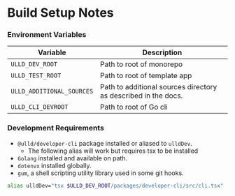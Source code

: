 # Build Setup Notes


### Environment Variables

| Variable | Description |
| -------- | ----------- |
| `ULLD_DEV_ROOT` | Path to root of monorepo |
| `ULLD_TEST_ROOT` | Path to root of template app |
| `ULLD_ADDITIONAL_SOURCES` | Path to additional sources directory as described in the docs. |
| `ULLD_CLI_DEVROOT` | Path to root of Go cli |


### Development Requirements

- `@ulld/developer-cli` package installed or aliased to `ulldDev`.
  - The following alias will work but requires tsx to be installed
- `Golang` installed and available on path.
- `dotenvx` installed globally.
- `gum`, a shell scripting utility library used in some git hooks.

```zsh
alias ulldDev="tsx $ULLD_DEV_ROOT/packages/developer-cli/src/cli.tsx"
```
